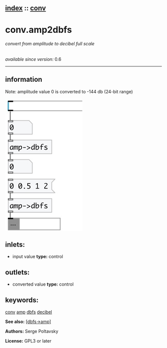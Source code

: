 [index](index.html) :: [conv](category_conv.html)
---

# conv.amp2dbfs

###### convert from amplitude to decibel full scale

*available since version:* 0.6

---


## information
Note: amplitude value 0 is converted to -144 db (24-bit range)



[![example](../examples/img/conv.amp2dbfs.jpg)](../examples/pd/conv.amp2dbfs.pd)









## inlets:

* input value 
__type:__ control<br>



## outlets:

* converted value
__type:__ control<br>



## keywords:

[conv](keywords/conv.html)
[amp](keywords/amp.html)
[dbfs](keywords/dbfs.html)
[decibel](keywords/decibel.html)



**See also:**
[\[dbfs-&gt;amp\]](dbfs-%3Eamp.html)




**Authors:** Serge Poltavsky




**License:** GPL3 or later





